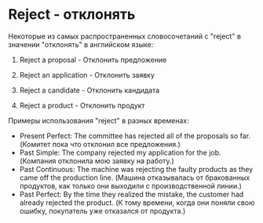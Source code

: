 # Reject - отклонять

Некоторые из самых распространенных словосочетаний с "reject" в значении "отклонять" в английском языке:

1. Reject a proposal - Отклонить предложение

2. Reject an application - Отклонить заявку

3. Reject a candidate - Отклонить кандидата

4. Reject a product - Отклонить продукт

Примеры использования "reject" в разных временах:

- Present Perfect: The committee has rejected all of the proposals so far. (Комитет пока что отклонил все предложения.)
- Past Simple: The company rejected my application for the job. (Компания отклонила мою заявку на работу.)
- Past Continuous: The machine was rejecting the faulty products as they came off the production line. (Машина отказывалась от бракованных продуктов, как только они выходили с производственной линии.)
- Past Perfect: By the time they realized the mistake, the customer had already rejected the product. (К тому времени, когда они поняли свою ошибку, покупатель уже отказался от продукта.)
